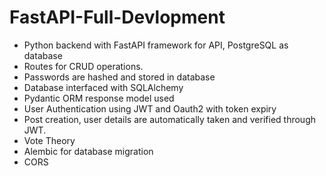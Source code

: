 # FastAPI-Full-Devlopment
- Python backend with FastAPI framework for API, PostgreSQL as database
- Routes for CRUD operations.
- Passwords are hashed and stored in database
- Database interfaced with SQLAlchemy
- Pydantic ORM response model used
- User Authentication using JWT and Oauth2 with token expiry
- Post creation, user details are automatically taken and verified through JWT.
- Vote Theory
- Alembic for database migration
- CORS